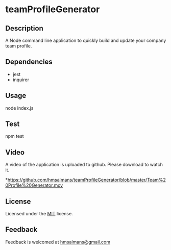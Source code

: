 # teamProfileGenerator

## Description
A Node command line application to quickly build and update your company team profile.

## Dependencies
- jest
- inquirer

## Usage
 node index.js

## Test
 npm test

## Video
A video of the application is uploaded to github. Please download to watch it.

*https://github.com/hmsalmans/teamProfileGenerator/blob/master/Team%20Profile%20Generator.mov 

## License
Licensed under the [MIT](https://github.com/hmsalmans/teamProfileGenerator/blob/master/License.text) license.

## Feedback
Feedback is welcomed at hmsalmans@gmail.com

